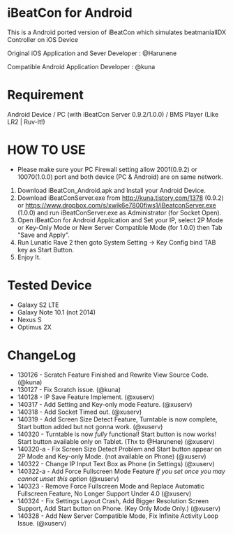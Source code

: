 iBeatCon for Android
===============
This is a Android ported version of iBeatCon which simulates beatmaniaIIDX Controller on iOS Device

Original iOS Application and Sever Developer : @Harunene

Compatible Android Application Developer : @kuna

# Requirement
Android Device / PC (with iBeatCon Server 0.9.2/1.0.0) / BMS Player (Like LR2 | Ruv-It!)

# HOW TO USE
* Please make sure your PC Firewall setting allow 2001(0.9.2) or 10070(1.0.0) port and both device (PC & Android) are on same network.
1. Download iBeatCon_Android.apk and Install your Android Device.
2. Download iBeatConServer.exe from http://kuna.tistory.com/1378 (0.9.2) or https://www.dropbox.com/s/xwjk6e7800fiws1/iBeatconServer.exe (1.0.0) and run iBeatConServer.exe as Administrator (for Socket Open).
3. Open iBeatCon for Android Application and Set your IP, select 2P Mode or Key-Only Mode or New Server Compatible Mode (for 1.0.0) then Tab "Save and Apply".
4. Run Lunatic Rave 2 then goto System Setting -> Key Config bind TAB key as Start Button.
5. Enjoy It.

# Tested Device
* Galaxy S2 LTE
* Galaxy Note 10.1 (not 2014)
* Nexus S
* Optimus 2X

# ChangeLog
* 130126 - Scratch Feature Finished and Rewrite View Source Code. (@kuna)
* 130127 - Fix Scratch issue. (@kuna)
* 140128 - IP Save Feature Implement. (@xuserv)
* 140317 - Add Setting and Key-only mode Feature. (@xuserv)
* 140318 - Add Socket Timed out. (@xuserv)
* 140319 - Add Screen Size Detect Feature, Turntable is now complete, Start button added but not gonna work. (@xuserv)
* 140320 - Turntable is now *fully* functional! Start button is now works! Start button available only on Tablet. (Thx to @Harunene) (@xuserv)
* 140320-a - Fix Screen Size Detect Problem and Start button appear on 2P Mode and Key-only Mode. (not available on Phone) (@xuserv)
* 140322 - Change IP Input Text Box as Phone (in Settings) (@xuserv)
* 140322-a - Add Force Fullscreen Mode Feature *If you set once you may cannot unset this option* (@xuserv)
* 140323 - Remove Force Fullscreen Mode and Replace Automatic Fullscreen Feature, No Longer Support Under 4.0 (@xuserv)
* 140324 - Fix Settings Layout Crash, Add Bigger Resolution Screen Support, Add Start button on Phone. (Key Only Mode Only.) (@xuserv)
* 140328 - Add New Server Compatible Mode, Fix Infinite Activity Loop Issue. (@xuserv)